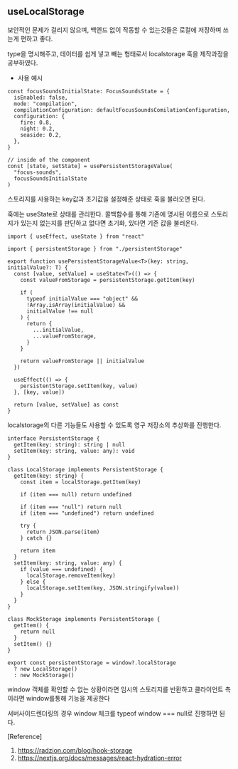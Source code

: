 ## useLocalStorage

보안적인 문제가 걸리지 않으며, 백엔드 없이 작동할 수 있는것들은 로컬에 저장하며 쓰는게 편하고 좋다.

type을 명시해주고, 데이터를 쉽게 넣고 빼는 형태로서 localstorage 훅을 제작과정을 공부하였다.

* 사용 예시
```tsx
const focusSoundsInitialState: FocusSoundsState = {
  isEnabled: false,
  mode: "compilation",
  compilationConfiguration: defaultFocusSoundsComilationConfiguration,
  configuration: {
    fire: 0.8,
    night: 0.2,
    seaside: 0.2,
  },
}

// inside of the component
const [state, setState] = usePersistentStorageValue(
  "focus-sounds",
  focusSoundsInitialState
)

```
스토리지를 사용하는 key값과 초기값을 설정해준 상태로 훅을 불러오면 된다.



훅에는 useState로 상태를 관리한다. 콜백함수를 통해 기존에 명시된 이름으로 스토리지가 있는지 없는지를 판단하고 없다면 초기화, 있다면 기존 값을 불러온다. 

```tsx
import { useEffect, useState } from "react"

import { persistentStorage } from "./persistentStorage"

export function usePersistentStorageValue<T>(key: string, initialValue?: T) {
  const [value, setValue] = useState<T>(() => {
    const valueFromStorage = persistentStorage.getItem(key)

    if (
      typeof initialValue === "object" &&
      !Array.isArray(initialValue) &&
      initialValue !== null
    ) {
      return {
        ...initialValue,
        ...valueFromStorage,
      }
    }

    return valueFromStorage || initialValue
  })

  useEffect(() => {
    persistentStorage.setItem(key, value)
  }, [key, value])

  return [value, setValue] as const
}
```

localstorage의 다른 기능들도 사용할 수 있도록 영구 저장소의 추상화를 진행한다.

```tsx
interface PersistentStorage {
  getItem(key: string): string | null
  setItem(key: string, value: any): void
}

class LocalStorage implements PersistentStorage {
  getItem(key: string) {
    const item = localStorage.getItem(key)

    if (item === null) return undefined

    if (item === "null") return null
    if (item === "undefined") return undefined

    try {
      return JSON.parse(item)
    } catch {}

    return item
  }
  setItem(key: string, value: any) {
    if (value === undefined) {
      localStorage.removeItem(key)
    } else {
      localStorage.setItem(key, JSON.stringify(value))
    }
  }
}

class MockStorage implements PersistentStorage {
  getItem() {
    return null
  }
  setItem() {}
}

export const persistentStorage = window?.localStorage
  ? new LocalStorage()
  : new MockStorage()
```


window 객체를 확인할 수 없는 상황이라면 임시의 스토리지를 반환하고
클라이언트 측이라면 window를통해 기능을 제공한다

서버사이드렌더링의 경우 window 체크를 typeof window === null로 진행하면 된다.

[Reference]
1. https://radzion.com/blog/hook-storage
2. https://nextjs.org/docs/messages/react-hydration-error
